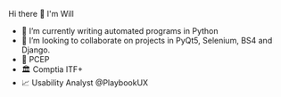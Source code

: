 Hi there 👋 I'm Will

- 🎨 I’m currently writing automated programs in Python
- 👯 I’m looking to collaborate on projects in PyQt5, Selenium, BS4 and Django.
- 🥂 PCEP 
- 🏛 Comptia ITF+
- 📈 Usability Analyst @PlaybookUX
